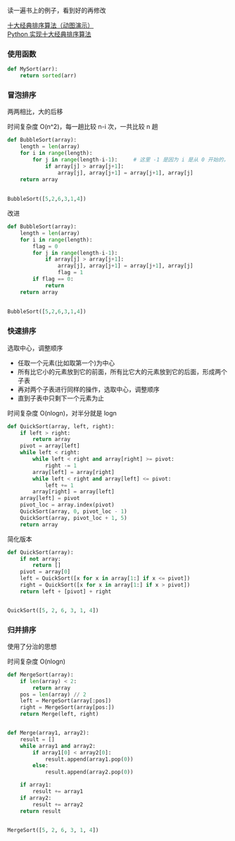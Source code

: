 
读一遍书上的例子，看到好的再修改  

[十大经典排序算法（动图演示）](https://www.cnblogs.com/Mufasa/p/10527387.html)  
[Python 实现十大经典排序算法](https://zhuanlan.zhihu.com/p/153354356)


### 使用函数  
```python 
def MySort(arr):
    return sorted(arr)  
```


### 冒泡排序  
两两相比，大的后移  

时间复杂度 O(n^2)，每一趟比较 n-i 次，一共比较 n 趟    

```python 
def BubbleSort(array):
    length = len(array)
    for i in range(length):
        for j in range(length-i-1):     # 这里 -1 是因为 i 是从 0 开始的，如果 i 的范围是 (1, length+1) 这里就不用 -1  
            if array[j] > array[j+1]:
                array[j], array[j+1] = array[j+1], array[j]
    return array
    
    
BubbleSort([5,2,6,3,1,4])
```

改进  

```python 
def BubbleSort(array):
    length = len(array)
    for i in range(length):
        flag = 0 
        for j in range(length-i-1):
            if array[j] > array[j+1]:
                array[j], array[j+1] = array[j+1], array[j]
                flag = 1 
        if flag == 0:
            return 
    return array
    
    
BubbleSort([5,2,6,3,1,4])    
```


### 快速排序  

选取中心，调整顺序  

* 任取一个元素(比如取第一个)为中心  
* 所有比它小的元素放到它的前面，所有比它大的元素放到它的后面，形成两个子表  
* 再对两个子表进行同样的操作，选取中心，调整顺序  
* 直到子表中只剩下一个元素为止  

时间复杂度 O(nlogn)，对半分就是 logn   


```python
def QuickSort(array, left, right):
    if left > right:
        return array
    pivot = array[left]
    while left < right:
        while left < right and array[right] >= pivot:
            right -= 1
        array[left] = array[right]
        while left < right and array[left] <= pivot:
            left += 1
        array[right] = array[left]
    array[left] = pivot
    pivot_loc = array.index(pivot)
    QuickSort(array, 0, pivot_loc - 1)
    QuickSort(array, pivot_loc + 1, 5)
    return array
```


简化版本  

```python 
def QuickSort(array):
    if not array:
        return []
    pivot = array[0]
    left = QuickSort([x for x in array[1:] if x <= pivot])
    right = QuickSort([x for x in array[1:] if x > pivot])
    return left + [pivot] + right


QuickSort([5, 2, 6, 3, 1, 4])
```



### 归并排序  

使用了分治的思想  

时间复杂度 O(nlogn) 

```python 
def MergeSort(array):
    if len(array) < 2:
        return array
    pos = len(array) // 2
    left = MergeSort(array[:pos])
    right = MergeSort(array[pos:])
    return Merge(left, right)


def Merge(array1, array2):
    result = []
    while array1 and array2:
        if array1[0] < array2[0]:
            result.append(array1.pop(0))
        else:
            result.append(array2.pop(0))

    if array1:
        result += array1
    if array2:
        result += array2
    return result


MergeSort([5, 2, 6, 3, 1, 4])
```

